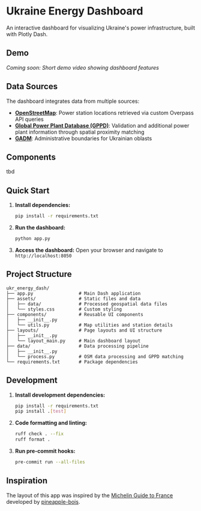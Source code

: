 # Ukraine Energy Dashboard

An interactive dashboard for visualizing Ukraine's power infrastructure, built with Plotly Dash.

## Demo

<!-- Placeholder for demo video -->
*Coming soon: Short demo video showing dashboard features*


## Data Sources

The dashboard integrates data from multiple sources:

- **[OpenStreetMap](https://www.openstreetmap.org/)**: Power station locations retrieved via custom Overpass API queries
- **[Global Power Plant Database (GPPD)](https://datasets.wri.org/dataset/globalpowerplantdatabase)**: Validation and additional power plant information through spatial proximity matching
- **[GADM](https://geodata.ucdavis.edu/gadm/)**: Administrative boundaries for Ukrainian oblasts

## Components

tbd

## Quick Start

1. **Install dependencies:**
   ```bash
   pip install -r requirements.txt
   ```

2. **Run the dashboard:**
   ```bash
   python app.py
   ```

3. **Access the dashboard:**
   Open your browser and navigate to `http://localhost:8050`

## Project Structure

```
ukr_energy_dash/
├── app.py                 # Main Dash application
├── assets/                # Static files and data
│   ├── data/              # Processed geospatial data files
│   └── styles.css         # Custom styling
├── components/            # Reusable UI components
│   ├── __init__.py
│   └── utils.py           # Map utilities and station details
├── layouts/               # Page layouts and UI structure
│   ├── __init__.py
│   └── layout_main.py     # Main dashboard layout
├── data/                  # Data processing pipeline
│   ├── __init__.py
│   └── process.py         # OSM data processing and GPPD matching
└── requirements.txt       # Package dependencies
```

## Development

1. **Install development dependencies:**
   ```bash
   pip install -r requirements.txt
   pip install .[test]
   ```

2. **Code formatting and linting:**
   ```bash
   ruff check . --fix
   ruff format .
   ```

3. **Run pre-commit hooks:**
   ```bash
   pre-commit run --all-files
   ```

## Inspiration

The layout of this app was inspired by the [Michelin Guide to France](https://restaurant-guide-france.net/) developed by [pineapple-bois](https://github.com/pineapple-bois/Michelin_App_Development).